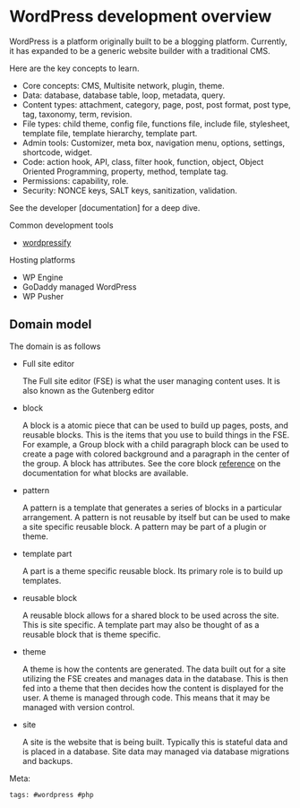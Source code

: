 # WordPress development overview

WordPress is a platform originally built to be a blogging platform.
Currently, it has expanded to be a generic website builder with a
traditional CMS.

Here are the key concepts to learn.

- Core concepts: CMS, Multisite network, plugin, theme.
- Data: database, database table, loop, metadata, query.
- Content types: attachment, category, page, post, post format, post
  type, tag, taxonomy, term, revision.
- File types: child theme, config file, functions file, include file,
  stylesheet, template file, template hierarchy, template part.
- Admin tools: Customizer, meta box, navigation menu, options, settings,
  shortcode, widget.
- Code: action hook, API, class, filter hook, function, object, Object
  Oriented Programming, property, method, template tag.
- Permissions: capability, role.
- Security: NONCE keys, SALT keys, sanitization, validation.

See the developer [documentation] for a deep dive.

Common development tools

- [wordpressify]

Hosting platforms

- WP Engine
- GoDaddy managed WordPress
- WP Pusher

[wordpressify]: https://www.wordpressify.co/
[documention]: https://developer.wordpress.org/

## Domain model

The domain is as follows

- Full site editor

  The Full site editor (FSE) is what the user managing content uses. It
  is also known as the Gutenberg editor

- block

  A block is a atomic piece that can be used to build up pages, posts,
  and reusable blocks. This is the items that you use to build things in
  the FSE. For example, a Group block with a child paragraph block can
  be used to create a page with colored background and a paragraph in
  the center of the group. A block has attributes. See the core block
  [reference] on the documentation for what blocks are available.

  [reference]: https://developer.wordpress.org/block-editor/reference-guides/core-blocks/

- pattern

  A pattern is a template that generates a series of blocks in a
  particular arrangement. A pattern is not reusable by itself but can
  be used to make a site specific reusable block. A pattern may be part
  of a plugin or theme.

- template part

  A part is a theme specific reusable block. Its primary role is to
  build up templates.

- reusable block

  A reusable block allows for a shared block to be used across the site.
  This is site specific. A template part may also be thought of as a
  reusable block that is theme specific.

- theme

  A theme is how the contents are generated. The data built out for a
  site utilizing the FSE creates and manages data in the database. This
  is then fed into a theme that then decides how the content is
  displayed for the user.  A theme is managed through code.  This means
  that it may be managed with version control.

- site

  A site is the website that is being built. Typically this is stateful
  data and is placed in a database. Site data may managed via database
  migrations and backups.

Meta:

    tags: #wordpress #php
